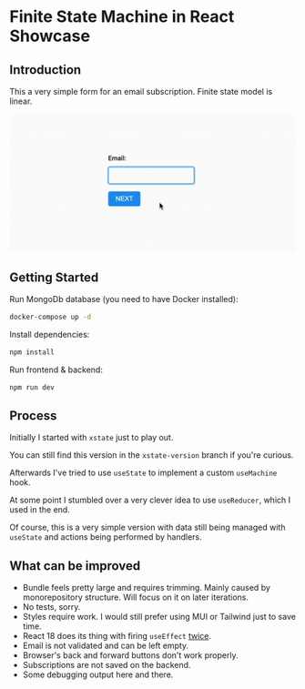 # Finite State Machine in React Showcase

## Introduction

This a very simple form for an email subscription. Finite state model is linear.

![Recording](docs/recording.gif)

## Getting Started

Run MongoDb database (you need to have Docker installed):

```sh
docker-compose up -d
```

Install dependencies:

```sh
npm install
```

Run frontend & backend:

```sh
npm run dev
```

## Process

Initially I started with `xstate` just to play out.

You can still find this version in the `xstate-version` branch if you're curious.

Afterwards I've tried to use `useState` to implement a custom `useMachine` hook.

At some point I stumbled over a very clever idea to use `useReducer`, which I used in the end.

Of course, this is a very simple version with data still being managed with `useState` and actions being performed by handlers.

## What can be improved

- Bundle feels pretty large and requires trimming. Mainly caused by monorepository structure. Will focus on it on later iterations.
- No tests, sorry.
- Styles require work. I would still prefer using MUI or Tailwind just to save time.
- React 18 does its thing with firing `useEffect` [twice](https://beta.reactjs.org/learn/synchronizing-with-effects#how-to-handle-the-effect-firing-twice-in-development).
- Email is not validated and can be left empty.
- Browser's back and forward buttons don't work properly.
- Subscriptions are not saved on the backend.
- Some debugging output here and there.

